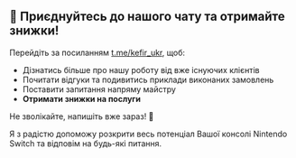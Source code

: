 
## 💬 Приєднуйтесь до нашого чату та отримайте знижки! 
 
 Перейдіть за посиланням [t.me/kefir_ukr](https://t.me/kefir_ukr), щоб: 
 - Дізнатись більше про нашу роботу від вже існуючих клієнтів
 - Почитати відгуки та подивитись приклади виконаних замовлень 
 - Поставити запитання напряму майстру 
 - **Отримати знижки на послуги** 
 
 Не зволікайте, напишіть вже зараз! 📲 

 Я з радістю допоможу розкрити весь потенціал Вашої консолі Nintendo Switch та відповім на будь-які питання.
